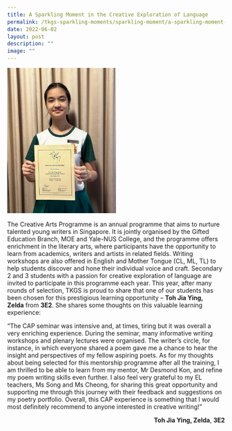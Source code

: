 ```yaml
---
title: A Sparkling Moment in the Creative Exploration of Language
permalink: /tkgs-sparkling-moments/sparkling-moment/a-sparkling-moment-in-the-creative-exploration-of-language/
date: 2022-06-02
layout: post
description: ""
image: ""
---
```


<img style="width: 50%;" src="/images/zelda.jpg" />
<p>The Creative Arts Programme is an annual programme that aims to nurture talented young writers in Singapore. It is jointly organised by the Gifted Education Branch, MOE and Yale-NUS College, and the programme offers enrichment in the literary arts, where participants have the opportunity to learn from academics, writers and artists in related fields. Writing workshops are also offered in English and Mother Tongue (CL, ML, TL) to help students discover and hone their individual voice and craft. Secondary 2 and 3 students with a passion for creative exploration of language are invited to participate in this programme each year. This year, after many rounds of selection, TKGS is proud to share that one of our students has been chosen for this prestigious learning opportunity &ndash;&nbsp;<strong>Toh Jia Ying, Zelda</strong>&nbsp;from&nbsp;<strong>3E2</strong>. She shares some thoughts on this valuable learning experience:</p>
<p>&ldquo;The CAP seminar was intensive and, at times, tiring but it was overall a very enriching experience. During the seminar, many informative writing workshops and plenary lectures were organised. The writer&rsquo;s circle, for instance, in which everyone shared a poem gave me a chance to hear the insight and perspectives of my fellow aspiring poets. As for my thoughts about being selected for this mentorship programme after all the training, I am thrilled to be able to learn from my mentor, Mr Desmond Kon, and refine my poem writing skills even further. I also feel very grateful to my EL teachers, Ms Song and Ms Cheong, for sharing this great opportunity and supporting me through this journey with their feedback and suggestions on my poetry portfolio. Overall, this CAP experience is something that I would most definitely recommend to anyone interested in creative writing!&rdquo;</p>
<p style="text-align: right;"><strong>Toh Jia Ying, Zelda</strong>,&nbsp;<strong>3E2</strong></p>